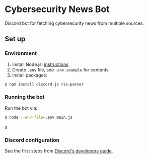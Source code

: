 # Cybersecurity News Bot
Discord bot for fetching cybersecurity news from multiple sources.

## Set up
### Environment
1. Install Node.js: [instructions](https://nodejs.org/en/download/package-manager)
2. Create `.env` file, see `.env.example` for contents
3. Install packages:
```sh
$ npm install discord.js rss-parser
```

### Running the bot
Run the bot via:
```sh
$ node --env-file=.env main.js
```
s
### Discord configuration
See the first steps from [Discord's developers guide](https://discord.com/developers/docs/quick-start/getting-started).
